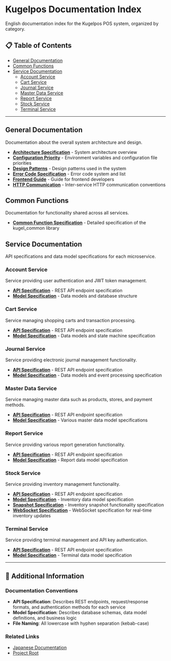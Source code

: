 # Kugelpos Documentation Index

English documentation index for the Kugelpos POS system, organized by category.

## 📋 Table of Contents

- [General Documentation](#general-documentation)
- [Common Functions](#common-functions)
- [Service Documentation](#service-documentation)
  - [Account Service](#account-service)
  - [Cart Service](#cart-service)
  - [Journal Service](#journal-service)
  - [Master Data Service](#master-data-service)
  - [Report Service](#report-service)
  - [Stock Service](#stock-service)
  - [Terminal Service](#terminal-service)

---

## General Documentation

Documentation about the overall system architecture and design.

- [**Architecture Specification**](general/architecture.md) - System architecture overview
- [**Configuration Priority**](general/configuration-priority.md) - Environment variables and configuration file priorities
- [**Design Patterns**](general/design-patterns.md) - Design patterns used in the system
- [**Error Code Specification**](general/error_code_spec.md) - Error code system and list
- [**Frontend Guide**](general/frontend_guide.md) - Guide for frontend developers
- [**HTTP Communication**](general/http-communication.md) - Inter-service HTTP communication conventions

## Common Functions

Documentation for functionality shared across all services.

- [**Common Function Specification**](commons/common-function-spec.md) - Detailed specification of the kugel_common library

## Service Documentation

API specifications and data model specifications for each microservice.

### Account Service

Service providing user authentication and JWT token management.

- [**API Specification**](account/api-specification.md) - REST API endpoint specification
- [**Model Specification**](account/model-specification.md) - Data models and database structure

### Cart Service

Service managing shopping carts and transaction processing.

- [**API Specification**](cart/api-specification.md) - REST API endpoint specification
- [**Model Specification**](cart/model-specification.md) - Data models and state machine specification

### Journal Service

Service providing electronic journal management functionality.

- [**API Specification**](journal/api-specification.md) - REST API endpoint specification
- [**Model Specification**](journal/model-specification.md) - Data models and event processing specification

### Master Data Service

Service managing master data such as products, stores, and payment methods.

- [**API Specification**](master-data/api-specification.md) - REST API endpoint specification
- [**Model Specification**](master-data/model-specification.md) - Various master data model specifications

### Report Service

Service providing various report generation functionality.

- [**API Specification**](report/api-specification.md) - REST API endpoint specification
- [**Model Specification**](report/model-specification.md) - Report data model specification

### Stock Service

Service providing inventory management functionality.

- [**API Specification**](stock/api-specification.md) - REST API endpoint specification
- [**Model Specification**](stock/model-specification.md) - Inventory data model specification
- [**Snapshot Specification**](stock/snapshot-specification.md) - Inventory snapshot functionality specification
- [**WebSocket Specification**](stock/websocket-specification.md) - WebSocket specification for real-time inventory updates

### Terminal Service

Service providing terminal management and API key authentication.

- [**API Specification**](terminal/api-specification.md) - REST API endpoint specification
- [**Model Specification**](terminal/model-specification.md) - Terminal data model specification

---

## 📝 Additional Information

### Documentation Conventions

- **API Specification**: Describes REST endpoints, request/response formats, and authentication methods for each service
- **Model Specification**: Describes database schemas, data model definitions, and business logic
- **File Naming**: All lowercase with hyphen separation (kebab-case)

### Related Links

- [Japanese Documentation](../ja/README.md)
- [Project Root](../../README.md)